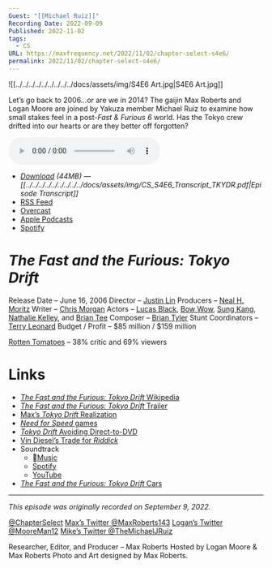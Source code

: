 ```yaml
---
Guest: "[[Michael Ruiz]]"
Recording Date: 2022-09-09
Published: 2022-11-02
tags:
  - CS
URL: https://maxfrequency.net/2022/11/02/chapter-select-s4e6/
permalink: 2022/11/02/chapter-select-s4e6/
---
```

![[../../../../../../../../../docs/assets/img/S4E6 Art.jpg|S4E6 Art.jpg]]

Let’s go back to 2006…or are we in 2014? The gaijin Max Roberts and Logan Moore are joined by Yakuza member Michael Ruiz to examine how small stakes feel in a post-*Fast & Furious 6* world. Has the Tokyo crew drifted into our hearts or are they better off forgotten?

<audio controls>
  <source src="https://traffic.libsyn.com/chapterselectpod/CS_S4E6_Final.mp3">
</audio>

- *[Download](https://traffic.libsyn.com/chapterselectpod/CS_S4E6_Final.mp3) (44MB)  — [[../../../../../../../../../docs/assets/img/CS_S4E6_Transcript_TKYDR.pdf|Episode Transcript]]*
- [RSS Feed](https://chapterselectpod.libsyn.com/rss)
- [Overcast](https://overcast.fm/itunes1568777352/chapter-select)
- [Apple Podcasts](https://podcasts.apple.com/us/podcast/chapter-select/id1568777352)
- [Spotify](https://open.spotify.com/show/4f1TLZXbwtSX7uHROe9KlS)

# *The Fast and the Furious: Tokyo Drift*

Release Date – June 16, 2006
Director – [Justin Lin](https://en.wikipedia.org/wiki/Justin_Lin)
Producers – [Neal H. Moritz](https://en.wikipedia.org/wiki/Neal_H._Moritz)
Writer – [Chris Morgan](https://en.wikipedia.org/wiki/Chris_Morgan_(filmmaker))
Actors – [Lucas Black](https://en.wikipedia.org/wiki/Lucas_Black), [Bow Wow](https://en.wikipedia.org/wiki/Bow_Wow_(rapper)), [Sung Kang](https://en.wikipedia.org/wiki/Sung_Kang), [Nathalie Kelley](https://en.wikipedia.org/wiki/Nathalie_Kelley), and [Brian Tee](https://en.wikipedia.org/wiki/Brian_Tee)
Composer – [Brian Tyler](https://en.wikipedia.org/wiki/Brian_Tyler)
Stunt Coordinators – [Terry Leonard](https://www.imdb.com/name/nm0502777/)
Budget / Profit – $85 million / $159 million

[Rotten Tomatoes](https://www.rottentomatoes.com/m/fast_and_the_furious_tokyo_drift) – 38% critic and 69% viewers
# Links

- [*The Fast and the Furious: Tokyo Drift* Wikipedia](https://en.wikipedia.org/wiki/The_Fast_and_the_Furious:_Tokyo_Drift)
- [*The Fast and the Furious: Tokyo Drift* Trailer](https://youtu.be/p8HQ2JLlc4E)
- [Max’s *Tokyo Drift* Realization](https://twitter.com/MaxRoberts143/status/1394049400402497539)
- [*Need for Speed* games](https://en.wikipedia.org/wiki/List_of_Need_for_Speed_video_games#Primary_installments)
- [*Tokyo Drift* Avoiding Direct-to-DVD](https://www.thewrap.com/fast-furious-6-franchise-vin-diesel-the-rock-dwayne-johnson-paul-walker-michelle-rodriquez-93061/)
- [Vin Diesel’s Trade for *Riddick*](https://www.hollywoodreporter.com/news/general-news/vin-diesel-traded-fast-furious-619386/)
- Soundtrack
	- [Music](https://music.apple.com/us/album/the-fast-and-the-furious-tokyo-drift-original/1440773622)
	- [Spotify](https://open.spotify.com/album/4SJhZBuuLYlwUJGxWf8Pj0)
	- [YouTube](https://www.youtube.com/playlist?list=OLAK5uy_mTraus6FybCpImXxPG9dk7qMB12aVxN2U)
- [*The Fast and the Furious: Tokyo Drift* Cars](https://fastandfurious.fandom.com/wiki/Category:Tokyo_Drift_Cars)

---
*This episode was originally recorded on September 9, 2022.*

[@ChapterSelect](https://www.twitter.com/chapterselect)
[Max’s Twitter @MaxRoberts143](https://www.twitter.com/maxroberts143)
[Logan’s Twitter @MooreMan12](https://www.twitter.com/mooreman12)
[Mike’s Twitter @TheMichaelJRuiz](https://www.twitter.com/themichaeljruiz)

Researcher, Editor, and Producer – Max Roberts
Hosted by Logan Moore & Max Roberts
Photo and Art designed by Max Roberts.